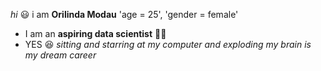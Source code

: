 *hi* 😃
i am **Orilinda Modau**
'age = 25',
'gender = female'
- I am an **aspiring data scientist** 👩‍🔬
- YES 😆 *sitting and starring at my computer and exploding my brain is my dream career*

